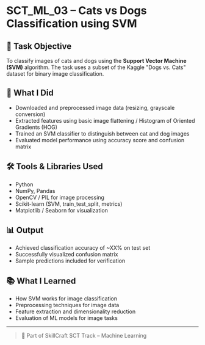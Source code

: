 # SCT_ML_03 – Cats vs Dogs Classification using SVM

## 📌 Task Objective
To classify images of cats and dogs using the **Support Vector Machine (SVM)** algorithm. The task uses a subset of the Kaggle "Dogs vs. Cats" dataset for binary image classification.

## 🧠 What I Did
- Downloaded and preprocessed image data (resizing, grayscale conversion)
- Extracted features using basic image flattening / Histogram of Oriented Gradients (HOG)
- Trained an SVM classifier to distinguish between cat and dog images
- Evaluated model performance using accuracy score and confusion matrix

## 🛠️ Tools & Libraries Used
- Python
- NumPy, Pandas
- OpenCV / PIL for image processing
- Scikit-learn (SVM, train_test_split, metrics)
- Matplotlib / Seaborn for visualization

## 📊 Output
- Achieved classification accuracy of ~XX% on test set
- Successfully visualized confusion matrix
- Sample predictions included for verification

## 📚 What I Learned
- How SVM works for image classification
- Preprocessing techniques for image data
- Feature extraction and dimensionality reduction
- Evaluation of ML models for image tasks

---

> 💼 Part of SkillCraft SCT Track – Machine Learning

